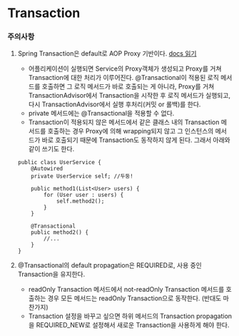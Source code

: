 # Transaction


### 주의사항 
1. Spring Transaction은 default로 AOP Proxy 기반이다.
    [docs 읽기](https://docs.spring.io/spring/docs/current/spring-framework-reference/data-access.html#spring-data-tier)  
    - 어플리케이션이 실행되면 Service의 Proxy객체가 생성되고 Proxy를 거쳐 Transaction에 대한 처리가 이루어진다. 
    @Transactional이 적용된 로직 메서드를 호출하면 그 로직 메서드가 바로 호출되는 게 아니라, 
    Proxy를 거쳐 TransactionAdvisor에서 Transaction을 시작한 후 로직 메서드가 실행되고, 다시 TransactionAdvisor에서 실행 후처리(커밋 or 롤백)를 한다.
    - private 메서드에는 @Transactional을 적용할 수 없다.
	- Transaction이 적용되지 않은 메서드에서 같은 클래스 내의 Transaction 메서드를 호출하는 경우 Proxy에 의해 wrapping되지 않고 
	그 인스턴스의 메서드가 바로 호출되기 때문에 Transaction도 동작하지 않게 된다. 그래서 아래와 같이 쓰기도 한다.  
 	  
    ```
    public class UserService {
        @Autowired
        private UserService self; //두둥!
    
        public method1(List<User> users) {
            for (User user : users) {
                self.method2();
            }
        }
    
        @Transactional
        public method2() {
            //...
        }
    }
    ```

2. @Transactional의 default propagation은 REQUIRED로, 사용 중인 Transaction을 유지한다. 
    - readOnly Transaction 메서드에서 not-readOnly Transaction 메서드를 호출하는 경우 모든 메서드는 readOnly Transaction으로 동작한다. (반대도 마찬가지)  
	- Transaction 설정을 바꾸고 싶으면 하위 메서드의 Transaction propagation을 REQUIRED_NEW로 설정해서 새로운 Transaction을 사용하게 해야 한다.
